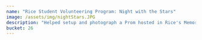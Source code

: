 ```yaml
---
name: "Rice Student Volunteering Program: Night with the Stars"
image: /assets/img/nightStars.JPG
description: "Helped setup and photograph a Prom hosted in Rice's Memorial Center for the Monarch School, a school for individuals with neurological differences."
bucket: 26
---
```



